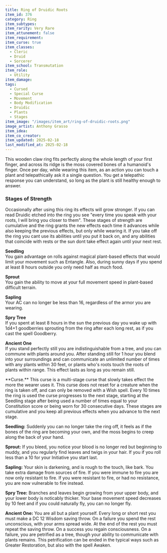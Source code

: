 ```yaml
---
title: Ring of Druidic Roots
item_id: 376
category: Ring
item_subtypes:
item_rarity: Very Rare
item_attunement: false
item_requirement:
item_curse: true
item_classes:
  - Cleric
  - Druid
  - Sorcerer
item_school: Transmutation
item_role:
  - Utility
item_damage:
tags:
  - Cursed
  - Special Curse
  - Movement
  - Body Modification
  - Druidic
  - Plants
  - Stages
item_image: "/images/item_art/ring-of-druidic-roots.png"
image_artist: Anthony Grasso
item_idea:
item_co_creator:
item_updated: 2025-02-18
last_modified_at: 2025-02-18
---
```


This wooden claw ring fits perfectly along the whole length of your first finger, and across its ridge is the moss covered bones of a humanoid's finger.
Once per day, while wearing this item, as an action you can touch a plant and telepathically ask it a single question. You get a telepathic response you can understand, so long as the plant is still healthy enough to answer.

### Stages of Strength
Occasionally after using this ring its effects will grow stronger. If you can read Druidic etched into the ring you see "every time you speak with your roots, I will bring you closer to them". These stages of strength are cumulative and the ring grants the new effects each time it advances while also keeping the previous effects, but only while wearing it. If you take off the ring you cant use its abilities until you put it back on, and any abilities that coincide with rests or the sun dont take effect again until your next rest.

**Seedling**  
You gain advantage on rolls against magical plant-based effects that would limit your movement such as <magic-spell>Entangle</magic-spell>. Also, during sunny days if you spend at least 8 hours outside you only need half as much food.

**Sprout**  
You gain the ability to move at your full movement speed in plant-based difficult terrain.

**Sapling**  
Your AC can no longer be less than 16, regardless of the armor you are wearing. 

**Spry Tree**  
If you spent at least 8 hours in the sun the previous day you wake up with 1d4+1 goodberries sprouting from the ring after each long rest, as if you cast the spell <magic-spell>Goodberry</magic-spell>.

**Ancient One**  
If you stand perfectly still you are indistinguishable from a tree, and you can commune with plants around you. 
After standing still for 1 hour you blend into your surroundings and can communicate an unlimited number of times with any plants within 30 feet, or plants who's roots touch the roots of plants within range. This effect lasts as long as you remain still.

<!--excerpt-->

<div class="curse">
**Curse.** This curse is a multi-stage curse that slowly takes effect the more the wearer uses it. This curse does not reset for a creature when the ring is taken off, and can only be removed with a <magic-spell>Wish</magic-spell> spell. Every 10 times the ring is used the curse progresses to the next stage, starting at the Seedling stage after being used a number of times equal to your Constitution score or being worn for 30 consecutive days. These stages are cumulative and you keep all previous effects when you advance to the next stage.

**Seedling:** Suddenly you can no longer take the ring off, it feels as if the bones of the ring are becoming your own, and the moss begins to creep along the back of your hand.

**Sprout:** If you bleed, you notice your blood is no longer red but beginning to muddy, and you regularly find leaves and twigs in your hair. If you if you roll less than a 10 for your Initiative you start last.

**Sapling:** Your skin is darkening, and is rough to the touch, like bark. You take extra damage from sources of fire. If you were immune to fire you are now only resistant to fire. If you were resistant to fire, or had no resistance, you are now vulnerable to fire instead.

**Spry Tree:** Branches and leaves begin growing from your upper body, and your lower body is noticably thicker. Your base movement speed decreases by 10 feet and if you could naturally fly, you can no longer fly.

**Ancient One:** You are all but a plant yourself. Every long or short rest you must make a DC 12 Wisdom saving throw. On a failure you spend the rest unconscious, with your arms spread wide. At the end of the rest you must repeat the saving throw. On a success you regain consciousness. On a failure, you are petrified as a tree, though your ability to communicate with plants remains. This petrification can be ended in the typical ways such as <magic-spell>Greater Restoration</magic-spell>, but also with the spell <magic-spell>Awaken</magic-spell>. 

</div>